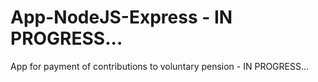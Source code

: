 # App-NodeJS-Express - IN PROGRESS...
App for payment of contributions to voluntary pension - IN PROGRESS...

